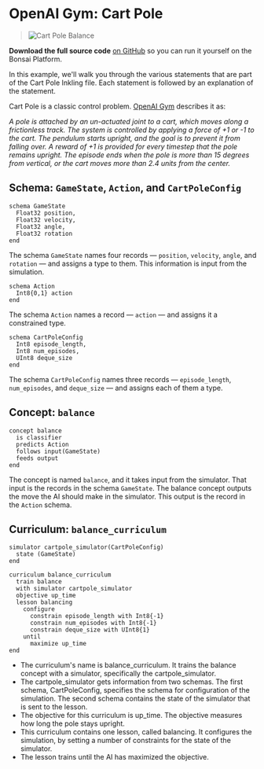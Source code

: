 # OpenAI Gym: Cart Pole

> ![Cart Pole Balance](../images/cart-pole-balance.gif)

**Download the full source code** [on GitHub][1] so you can run it yourself on the Bonsai Platform.

In this example, we'll walk you through the various statements that are part of the Cart Pole Inkling file. Each statement is followed by an explanation of the statement.

Cart Pole is a classic control problem. [OpenAI Gym][2] describes it as:

_A pole is attached by an un-actuated joint to a cart, which moves along a frictionless track. The system is controlled by applying a force of +1 or -1 to the cart. The pendulum starts upright, and the goal is to prevent it from falling over. A reward of +1 is provided for every timestep that the pole remains upright. The episode ends when the pole is more than 15 degrees from vertical, or the cart moves more than 2.4 units from the center._

## Schema: `GameState`, `Action`, and `CartPoleConfig`

```inkling
schema GameState
  Float32 position,
  Float32 velocity,
  Float32 angle,
  Float32 rotation
end
```

The schema `GameState` names four records — `position`, `velocity`, `angle`, and `rotation` — and assigns a type to them. This information is input from the simulation.

```inkling
schema Action
  Int8{0,1} action
end
```

The schema `Action` names a record — `action` —  and assigns it a constrained type.

```inkling
schema CartPoleConfig
  Int8 episode_length,
  Int8 num_episodes,
  UInt8 deque_size
end
```

 The schema `CartPoleConfig` names three records — `episode_length`, `num_episodes`, and `deque_size` — and assigns each of them a type.

## Concept: `balance`

```inkling
concept balance
  is classifier
  predicts Action
  follows input(GameState)
  feeds output
end
```

The concept is named `balance`, and it takes input from the simulator. That input is the records in the schema `GameState`. The balance concept outputs the move the AI should make in the simulator. This output is the record in the `Action` schema.

## Curriculum: `balance_curriculum`

```inkling
simulator cartpole_simulator(CartPoleConfig)
  state (GameState)
end

curriculum balance_curriculum
  train balance
  with simulator cartpole_simulator
  objective up_time
  lesson balancing
    configure
      constrain episode_length with Int8{-1}
      constrain num_episodes with Int8{-1}
      constrain deque_size with UInt8{1}
    until
      maximize up_time
end
```

* The curriculum's name is balance_curriculum. It trains the balance concept with a simulator, specifically the cartpole_simulator.
* The cartpole_simulator gets information from two schemas. The first schema, CartPoleConfig, specifies the schema for configuration of the simulation. The second schema contains the state of the simulator that is sent to the lesson.
* The objective for this curriculum is up_time. The objective measures how long the pole stays upright.
* This curriculum contains one lesson, called balancing. It configures the simulation, by setting a number of constraints for the state of the simulator.
* The lesson trains until the AI has maximized the objective.

[1]: https://github.com/BonsaiAI/gym-cartpole-sample
[2]: https://gym.openai.com/envs/CartPole-v1
